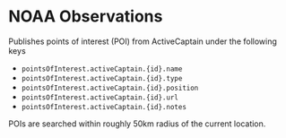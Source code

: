 # NOAA Observations

Publishes points of interest (POI) from ActiveCaptain under the following keys

* `pointsOfInterest.activeCaptain.{id}.name`
* `pointsOfInterest.activeCaptain.{id}.type`
* `pointsOfInterest.activeCaptain.{id}.position`
* `pointsOfInterest.activeCaptain.{id}.url`
* `pointsOfInterest.activeCaptain.{id}.notes`

POIs are searched within roughly 50km radius of the current location.
